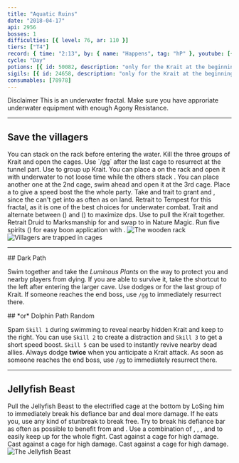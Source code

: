 ```yaml
---
title: "Aquatic Ruins"
date: "2018-04-17"
api: 2956
bosses: 1
difficulties: [{ level: 76, ar: 110 }]
tiers: ["T4"]
record: { time: "2:13", by: { name: "Happens", tag: "hP" }, youtube: [{ id: "cRKap-6_W48", name: "Guts", specialization: "Chronomancer" }]}
cycle: "Day"
potions: [{ id: 50082, description: "only for the Krait at the beginning" }]
sigils: [{ id: 24658, description: "only for the Krait at the beginning" }, { id: 24615 }, { id: 24868 }]
consumables: [78978]
---
```


<Message icon="warning circle">
<MessageHeader>
Disclaimer
</MessageHeader>
This is an underwater fractal. Make sure you have approriate underwater equipment with enough <Icon name="agonyResistance"/> Agony Resistance.
</Message>

---

## Save the villagers <Item id="50082" text="false"/><Item id="24658" text="false"/>

<Grid>
<Column>
You can stack <Boon name="might"/> on the rack before entering the water. Kill the three groups of Krait and open the cages. Use `/gg` after the last cage to resurrect at the tunnel part.

<Tips>
    <Tip specialization="mesmer">Use <Skill id="10255"/> to group up Krait. You can place a <Skill id="10197"/> on the rack and open it with <Skill id="29578"/> underwater to not loose time while the others stack <Boon name="might"/>. You can place another one at the 2nd cage, swim ahead and open it at the 3rd cage. Place a <Skill id="10325"/> to give a speed bost the the whole party.</Tip>
    <Tip specialization="warrior">Take <Skill id="14403"/> and trait <Trait id="1711"/> to grant <Boon name="fury"/> and <Boon name="might"/>, since the <Specialization name="druid"/> can't get into <Skill id="33557"/> as often as on land.</Tip>
    <Tip specialization="tempest">Retrait to Tempest for this fractal, as it is one of the best choices for underwater combat. Trait <Trait id="1503"/> and alternate between <Skill id="29719"/> (<Skill id="5494" text="false"/>) and <Skill id="5597"/> (<Skill id="5492" text="false"/>) to maximize dps.    
        Use <Skill id="5602"/> to pull the Krait together.</Tip>
    <Tip specialization="ranger">Retrait Druid to Marksmanship for <Trait id="986"/> and swap to <Trait id="965"/> in Nature Magic. Run five spirits (<Skill id="21773" text="false"/><Skill id="12497" text="false"/><Skill id="12493" text="false"/><Skill id="12498" text="false"/><Skill id="12569" text="false"/>) for easy boon application with <Trait id="1038"/>.</Tip>
</Tips>

</Column>

<Column width="6" compact>
    <Image src="./images/wooden_rack.jpg" title="The wooden rack"/>
    <Image src="./images/trapped_villagers.jpg" title="Villagers are trapped in cages"/>
</Column>
</Grid>

---

<Grid divided>
<Column>
## Dark Path

Swim together and take the _Luminous Plants_ on the way to protect you and nearby players from dying. If you are able to survive it, take the shortcut to the left after entering the larger cave. Use dodges or <Effect name="invulnerability"/> for the last group of Krait. If someone reaches the end boss, use `/gg` to immediately resurrect there.
</Column>

<Column>
## *or* Dolphin Path <Label>Random</Label>

Spam `Skill 1` during swimming to reveal nearby hidden Krait and keep to the right. You can use `Skill 2` to create a distraction and `Skill 3` to get a short speed boost. `Skill 5` can be used to instantly revive nearby dead allies. Always dodge **twice** when you anticipate a Krait attack. As soon as someone reaches the end boss, use `/gg` to immediately resurrect there.
</Column>
</Grid>

---

## <Boss red="true"/> Jellyfish Beast

<Grid>
<Column>
Pull the Jellyfish Beast to the electrified cage at the bottom by LoSing him to immediately break his defiance bar and deal more damage. If he eats you, use any kind of stunbreak to break free. Try to break his defiance bar as often as possible to benefit from <Item id="24868"/> and <Trait id="1502"/>.
</Column>

<Column>
    <Tips>
        <Tip specialization="chronomancer">Use a combination of <Skill id="29830"/>, <Skill id="10377"/>, <Skill id="29578"/>, <Skill id="10236"/> and <Trait id="1866"/> to easily keep up <Boon name="quickness"/> for the whole fight.    
            Cast <Skill id="10318"/> against a cage for high damage.</Tip>
        <Tip specialization="warrior">Cast <Skill id="14480"/> against a cage for high damage.</Tip>
        <Tip specialization="elementalist">Cast <Skill id="5607"/> against a cage for high damage.</Tip>
    </Tips>
</Column>
</Grid>

<Image src="./images/the_jellyfish_beast.jpg" title="The Jellyfish Beast"/>
